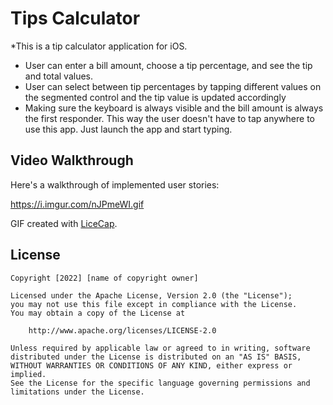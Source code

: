 # Tips Calculator

*This is a tip calculator application for iOS.



* User can enter a bill amount, choose a tip percentage, and see the tip and total values.
* User can select between tip percentages by tapping different values on the segmented control and the tip value is updated accordingly
* Making sure the keyboard is always visible and the bill amount is always the first responder. This way the user doesn't have to tap anywhere to use this app. Just launch the app and start typing.



## Video Walkthrough

Here's a walkthrough of implemented user stories:

https://i.imgur.com/nJPmeWI.gif

GIF created with [LiceCap](http://www.cockos.com/licecap/).



## License

    Copyright [2022] [name of copyright owner]

    Licensed under the Apache License, Version 2.0 (the "License");
    you may not use this file except in compliance with the License.
    You may obtain a copy of the License at

        http://www.apache.org/licenses/LICENSE-2.0

    Unless required by applicable law or agreed to in writing, software
    distributed under the License is distributed on an "AS IS" BASIS,
    WITHOUT WARRANTIES OR CONDITIONS OF ANY KIND, either express or implied.
    See the License for the specific language governing permissions and
    limitations under the License.

